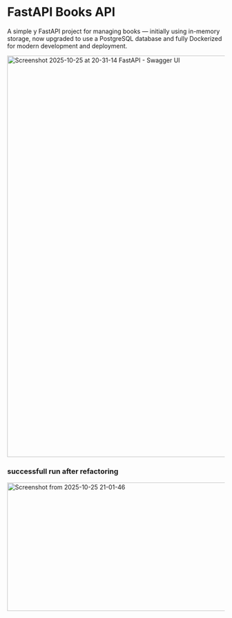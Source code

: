 # FastAPI Books API 
A simple y FastAPI project for managing books — initially using in-memory storage, now upgraded to use a PostgreSQL database and fully Dockerized for modern development and deployment.

<img width="1296" height="928" alt="Screenshot 2025-10-25 at 20-31-14 FastAPI - Swagger UI" src="https://github.com/user-attachments/assets/cc1594f6-4a7a-4f0d-9a73-2b9850bae092" />

### successfull run after refactoring
<img width="1303" height="297" alt="Screenshot from 2025-10-25 21-01-46" src="https://github.com/user-attachments/assets/6b9fbc9c-9781-4019-b4fa-2c75f41d1cae" />
